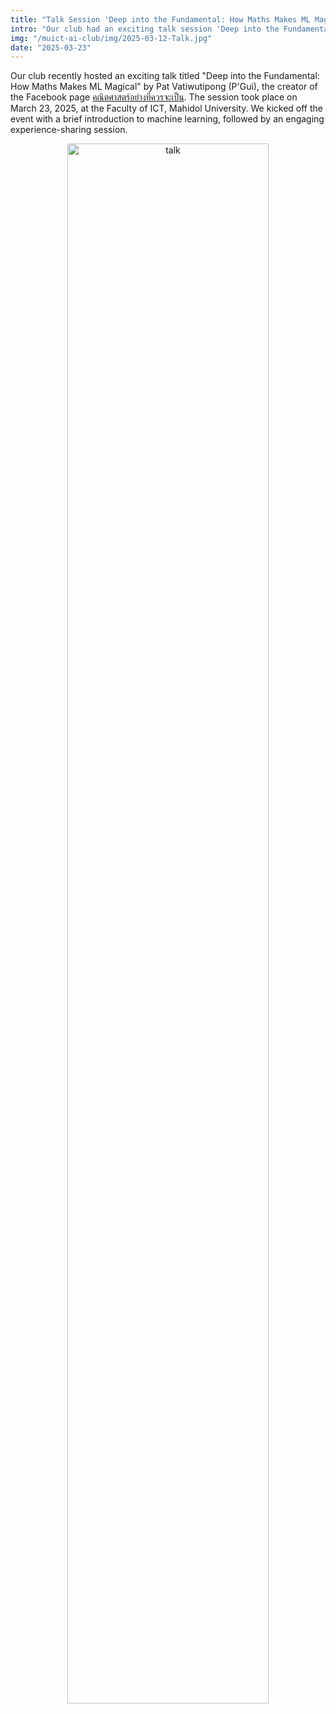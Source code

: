 ```yaml
---
title: "Talk Session 'Deep into the Fundamental: How Maths Makes ML Magical' by Pat Vatiwutipong"
intro: "Our club had an exciting talk session 'Deep into the Fundamental: How Maths Makes ML Magical' by Pat Vatiwutipong (P'Gui)"
img: "/muict-ai-club/img/2025-03-12-Talk.jpg"
date: "2025-03-23"
---
```

Our club recently hosted an exciting talk titled "Deep into the Fundamental: How Maths Makes ML Magical" by Pat Vatiwutipong (P'Gui), the creator of the Facebook page [คณิตศาสตร์อย่างที่ควรจะเป็น](https://www.facebook.com/mathasitis). The session took place on March 23, 2025, at the Faculty of ICT, Mahidol University. We kicked off the event with a brief introduction to machine learning, followed by an engaging experience-sharing session.


<div align="center">
  <img src="/muict-ai-club/img/2025-03-12-Talk.jpg" alt="talk" width="80%" />
</div>